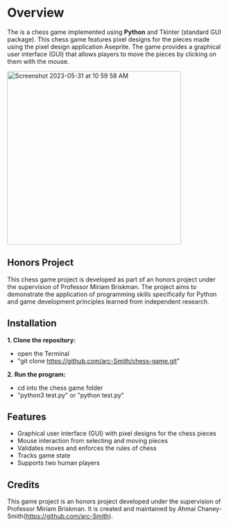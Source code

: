# Overview
The is a chess game implemented using **Python** and Tkinter (standard GUI package). This chess game features pixel designs for the pieces made using the pixel design application Aseprite. The game provides a graphical user interface (GUI) that allows players to move the pieces by clicking on them with the mouse.

<img width="400" alt="Screenshot 2023-05-31 at 10 59 58 AM" src="https://github.com/arc-Smith/Chess-Game/assets/98622773/3e996dcc-4882-42bb-8d14-4b0b267d7bfd">

## Honors Project
This chess game project is developed as part of an honors project under the supervision of Professor Miriam Briskman. The project aims to demonstrate the application of programming skills specifically for Python and game development principles learned from independent research.

## Installation
**1. Clone the repository:** 
- open the Terminal
- "git clone https://github.com/arc-Smith/chess-game.git"

**2. Run the program:**
- cd into the chess game folder
- "python3 test.py" or "python test.py"

## Features
- Graphical user interface (GUI) with pixel designs for the chess pieces
- Mouse interaction from selecting and moving pieces
- Validates moves and enforces the rules of chess
- Tracks game state
- Supports two human players

## Credits
This game project is an honors project developed under the supervision of Professor Miriam Briskman. It is created and maintained by Ahmai Chaney-Smith(https://github.com/arc-Smith).
